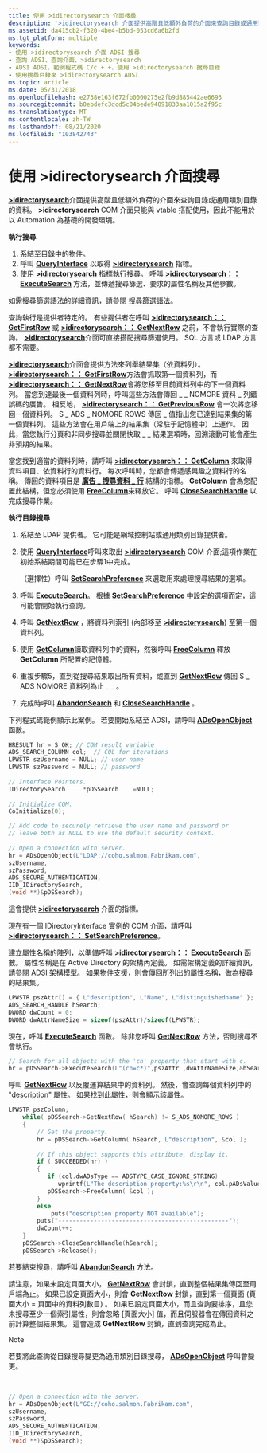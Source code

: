 ```yaml
---
title: 使用 >idirectorysearch 介面搜尋
description: '>idirectorysearch 介面提供高階且低額外負荷的介面來查詢目錄或通用類別目錄的資料。'
ms.assetid: da415cb2-f320-4be4-b5bd-053cd6a6b2fd
ms.tgt_platform: multiple
keywords:
- 使用 >idirectorysearch 介面 ADSI 搜尋
- 查詢 ADSI、查詢介面、>idirectorysearch
- ADSI ADSI，範例程式碼 C/c + +，使用 >idirectorysearch 搜尋目錄
- 使用搜尋目錄來 >idirectorysearch ADSI
ms.topic: article
ms.date: 05/31/2018
ms.openlocfilehash: e2738e163f672fb0000275e2fb9d885442ae6693
ms.sourcegitcommit: b0ebdefc3dcd5c04bede94091833aa1015a2f95c
ms.translationtype: MT
ms.contentlocale: zh-TW
ms.lasthandoff: 08/21/2020
ms.locfileid: "103842743"
---
```

# <a name="searching-with-the-idirectorysearch-interface"></a>使用 >idirectorysearch 介面搜尋

[**>idirectorysearch**](/windows/desktop/api/Iads/nn-iads-idirectorysearch)介面提供高階且低額外負荷的介面來查詢目錄或通用類別目錄的資料。 **>idirectorysearch** COM 介面只能與 vtable 搭配使用，因此不能用於以 Automation 為基礎的開發環境。

**執行搜尋**

1.  系結至目錄中的物件。
2.  呼叫 [**QueryInterface**](/windows/win32/api/unknwn/nf-unknwn-iunknown-queryinterface(q)) 以取得 [**>idirectorysearch**](/windows/desktop/api/Iads/nn-iads-idirectorysearch) 指標。
3.  使用 [**>idirectorysearch**](/windows/desktop/api/Iads/nn-iads-idirectorysearch) 指標執行搜尋。 呼叫 [**>idirectorysearch：： ExecuteSearch**](/windows/desktop/api/Iads/nf-iads-idirectorysearch-executesearch) 方法，並傳遞搜尋篩選、要求的屬性名稱及其他參數。

如需搜尋篩選語法的詳細資訊，請參閱 [搜尋篩選語法](search-filter-syntax.md)。

查詢執行是提供者特定的。 有些提供者在呼叫 [**>idirectorysearch：： GetFirstRow**](/windows/desktop/api/Iads/nf-iads-idirectorysearch-getfirstrow) 或 [**>idirectorysearch：： GetNextRow**](/windows/desktop/api/Iads/nf-iads-idirectorysearch-getnextrow) 之前，不會執行實際的查詢。 [**>idirectorysearch**](/windows/desktop/api/Iads/nn-iads-idirectorysearch)介面可直接搭配搜尋篩選使用。 SQL 方言或 LDAP 方言都不需要。

[**>idirectorysearch**](/windows/desktop/api/Iads/nn-iads-idirectorysearch)介面會提供方法來列舉結果集（依資料列）。 [**>idirectorysearch：： GetFirstRow**](/windows/desktop/api/Iads/nf-iads-idirectorysearch-getfirstrow)方法會抓取第一個資料列，而 [**>idirectorysearch：： GetNextRow**](/windows/desktop/api/Iads/nf-iads-idirectorysearch-getnextrow)會將您移至目前資料列中的下一個資料列。 當您到達最後一個資料列時，呼叫這些方法會傳回 \_ \_ NOMORE 資料 \_ 列錯誤碼的廣告。 相反地， [**>idirectorysearch：： GetPreviousRow**](/windows/desktop/api/Iads/nf-iads-idirectorysearch-getpreviousrow) 會一次將您移回一個資料列。 S \_ ADS \_ NOMORE ROWS 傳回 \_ 值指出您已達到結果集的第一個資料列。 這些方法會在用戶端上的結果集（常駐于記憶體中）上運作。 因此，當您執行分頁和非同步搜尋並關閉快取 \_ \_ 結果選項時，回溯滾動可能會產生非預期的結果。

當您找到適當的資料列時，請呼叫 [**>idirectorysearch：： GetColumn**](/windows/desktop/api/Iads/nf-iads-idirectorysearch-getcolumn) 來取得資料項目、依資料行的資料行。 每次呼叫時，您都會傳遞感興趣之資料行的名稱。 傳回的資料項目是 [**廣告 \_ 搜尋資料 \_ 行**](/windows/desktop/api/Iads/ns-iads-ads_search_column) 結構的指標。 **GetColumn** 會為您配置此結構，但您必須使用 [**FreeColumn**](/windows/desktop/api/Iads/nf-iads-idirectorysearch-freecolumn)來釋放它。 呼叫 [**CloseSearchHandle**](/windows/desktop/api/Iads/nf-iads-idirectorysearch-closesearchhandle) 以完成搜尋作業。

**執行目錄搜尋**

1.  系結至 LDAP 提供者。 它可能是網域控制站或通用類別目錄提供者。
2.  使用 [**QueryInterface**](/windows/win32/api/unknwn/nf-unknwn-iunknown-queryinterface(q))呼叫來取出 [**>idirectorysearch**](/windows/desktop/api/Iads/nn-iads-idirectorysearch) COM 介面;這項作業在初始系結期間可能已在步驟1中完成。

    （選擇性）呼叫 [**SetSearchPreference**](/windows/desktop/api/Iads/nf-iads-idirectorysearch-setsearchpreference) 來選取用來處理搜尋結果的選項。

3.  呼叫 [**ExecuteSearch**](/windows/desktop/api/Iads/nf-iads-idirectorysearch-executesearch)。 根據 [**SetSearchPreference**](/windows/desktop/api/Iads/nf-iads-idirectorysearch-setsearchpreference) 中設定的選項而定，這可能會開始執行查詢。
4.  呼叫 [**GetNextRow**](/windows/desktop/api/Iads/nf-iads-idirectorysearch-getnextrow) ，將資料列索引 (內部移至 [**>idirectorysearch**](/windows/desktop/api/Iads/nn-iads-idirectorysearch)) 至第一個資料列。
5.  使用 [**GetColumn**](/windows/desktop/api/Iads/nf-iads-idirectorysearch-getcolumn)讀取資料列中的資料，然後呼叫 [**FreeColumn**](/windows/desktop/api/Iads/nf-iads-idirectorysearch-freecolumn) 釋放 **GetColumn** 所配置的記憶體。
6.  重複步驟5，直到從搜尋結果取出所有資料，或直到 [**GetNextRow**](/windows/desktop/api/Iads/nf-iads-idirectorysearch-getnextrow) 傳回 S \_ ADS NOMORE 資料列為止 \_ \_ 。
7.  完成時呼叫 [**AbandonSearch**](/windows/desktop/api/Iads/nf-iads-idirectorysearch-abandonsearch) 和 [**CloseSearchHandle**](/windows/desktop/api/Iads/nf-iads-idirectorysearch-closesearchhandle) 。

下列程式碼範例顯示此案例。 若要開始系結至 ADSI，請呼叫 [**ADsOpenObject**](/windows/desktop/api/Adshlp/nf-adshlp-adsopenobject) 函數。


```C++
HRESULT hr = S_OK; // COM result variable
ADS_SEARCH_COLUMN col;  // COL for iterations
LPWSTR szUsername = NULL; // user name
LPWSTR szPassword = NULL; // password
 
// Interface Pointers.
IDirectorySearch     *pDSSearch    =NULL;
 
// Initialize COM.
CoInitialize(0);

// Add code to securely retrieve the user name and password or
// leave both as NULL to use the default security context.
 
// Open a connection with server.
hr = ADsOpenObject(L"LDAP://coho.salmon.Fabrikam.com", 
szUsername,
szPassword,
ADS_SECURE_AUTHENTICATION,
IID_IDirectorySearch,
(void **)&pDSSearch);
```



這會提供 [**>idirectorysearch**](/windows/desktop/api/Iads/nn-iads-idirectorysearch) 介面的指標。

現在有一個 IDirectoryInterface 實例的 COM 介面，請呼叫 [**>idirectorysearch：： SetSearchPreference**](/windows/desktop/api/Iads/nf-iads-idirectorysearch-setsearchpreference)。

建立屬性名稱的陣列，以準備呼叫 [**>idirectorysearch：： ExecuteSearch**](/windows/desktop/api/Iads/nf-iads-idirectorysearch-executesearch) 函數。 屬性名稱是在 Active Directory 的架構內定義。 如需架構定義的詳細資訊，請參閱 [ADSI 架構模型](adsi-schema-model.md)。 如果物件支援，則會傳回所列出的屬性名稱，做為搜尋的結果集。


```C++
LPWSTR pszAttr[] = { L"description", L"Name", L"distinguishedname" };
ADS_SEARCH_HANDLE hSearch;
DWORD dwCount = 0;
DWORD dwAttrNameSize = sizeof(pszAttr)/sizeof(LPWSTR);
```



現在，呼叫 [**ExecuteSearch**](/windows/desktop/api/Iads/nf-iads-idirectorysearch-executesearch) 函數。 除非您呼叫 [**GetNextRow**](/windows/desktop/api/Iads/nf-iads-idirectorysearch-getnextrow) 方法，否則搜尋不會執行。


```C++
// Search for all objects with the 'cn' property that start with c.
hr = pDSSearch->ExecuteSearch(L"(cn=c*)",pszAttr ,dwAttrNameSize,&hSearch );
```



呼叫 [**GetNextRow**](/windows/desktop/api/Iads/nf-iads-idirectorysearch-getnextrow) 以反覆運算結果中的資料列。 然後，會查詢每個資料列中的 "description" 屬性。 如果找到此屬性，則會顯示該屬性。


```C++
LPWSTR pszColumn;
    while( pDSSearch->GetNextRow( hSearch) != S_ADS_NOMORE_ROWS )
    {
        // Get the property.
        hr = pDSSearch->GetColumn( hSearch, L"description", &col );
 
        // If this object supports this attribute, display it.
        if ( SUCCEEDED(hr) )
        { 
           if (col.dwADsType == ADSTYPE_CASE_IGNORE_STRING)
              wprintf(L"The description property:%s\r\n", col.pADsValues->CaseIgnoreString); 
           pDSSearch->FreeColumn( &col );
        }
        else
            puts("description property NOT available");
        puts("------------------------------------------------");
        dwCount++;
    }
    pDSSearch->CloseSearchHandle(hSearch);
    pDSSearch->Release();
```



若要結束搜尋，請呼叫 [**AbandonSearch**](/windows/desktop/api/Iads/nf-iads-idirectorysearch-abandonsearch) 方法。

請注意，如果未設定頁面大小， [**GetNextRow**](/windows/desktop/api/Iads/nf-iads-idirectorysearch-getnextrow) 會封鎖，直到整個結果集傳回至用戶端為止。 如果已設定頁面大小，則會 **GetNextRow** 封鎖，直到第一個頁面 (頁面大小 = 頁面中的資料列數目) 。 如果已設定頁面大小，而且查詢要排序，且您未搜尋至少一個索引屬性，則會忽略 [頁面大小] 值，而且伺服器會在傳回資料之前計算整個結果集。 這會造成 **GetNextRow** 封鎖，直到查詢完成為止。

> [!Note]  
> 若要將此查詢從目錄搜尋變更為通用類別目錄搜尋， [**ADsOpenObject**](/windows/desktop/api/Adshlp/nf-adshlp-adsopenobject) 呼叫會變更。

 


```C++
// Open a connection with the server.
hr = ADsOpenObject(L"GC://coho.salmon.Fabrikam.com", 
szUsername, 
szPassword, 
ADS_SECURE_AUTHENTICATION,
IID_IDirectorySearch,
(void **)&pDSSearch);
```



 

 